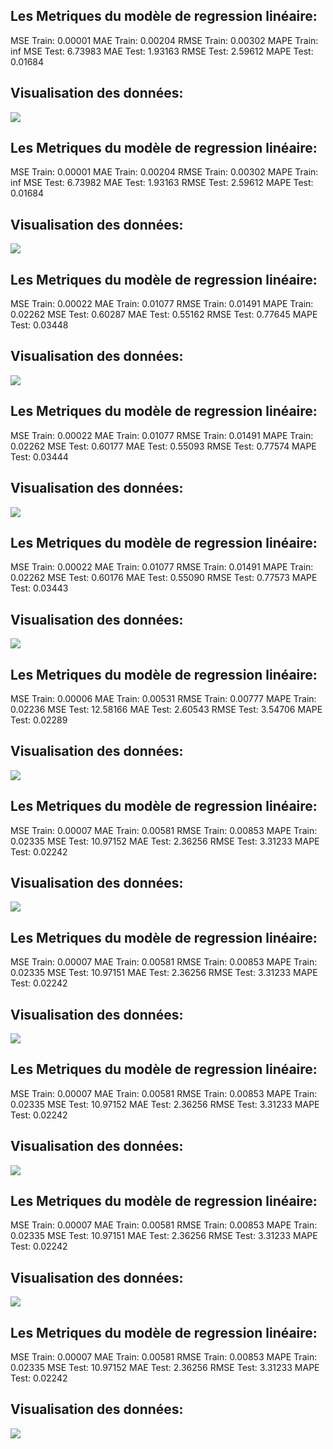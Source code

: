 ## Les Metriques du modèle de regression linéaire:
MSE Train:  0.00001 
MAE Train: 0.00204
RMSE Train: 0.00302
MAPE Train: inf
MSE Test:  6.73983 
MAE Test: 1.93163
RMSE Test: 2.59612
MAPE Test: 0.01684
## Visualisation des données: 
![](https://asset.cml.dev/2703ba47c1a1f92f24c9537a2269e906317e7770?cml=png)
## Les Metriques du modèle de regression linéaire:
MSE Train:  0.00001 
MAE Train: 0.00204
RMSE Train: 0.00302
MAPE Train: inf
MSE Test:  6.73982 
MAE Test: 1.93163
RMSE Test: 2.59612
MAPE Test: 0.01684
## Visualisation des données: 
![](https://asset.cml.dev/a16ef0cd926a702791e097fe180ac187fe6a8613?cml=png)
## Les Metriques du modèle de regression linéaire:
MSE Train:  0.00022 
MAE Train: 0.01077
RMSE Train: 0.01491
MAPE Train: 0.02262
MSE Test:  0.60287 
MAE Test: 0.55162
RMSE Test: 0.77645
MAPE Test: 0.03448
## Visualisation des données: 
![](https://asset.cml.dev/eb1d0ecb7adb295de5967165b5444607b8d86da8?cml=png)
## Les Metriques du modèle de regression linéaire:
MSE Train:  0.00022 
MAE Train: 0.01077
RMSE Train: 0.01491
MAPE Train: 0.02262
MSE Test:  0.60177 
MAE Test: 0.55093
RMSE Test: 0.77574
MAPE Test: 0.03444
## Visualisation des données: 
![](https://asset.cml.dev/532e8a1ce0dd58a4a804383cefbe80dce8f06bac?cml=png)
## Les Metriques du modèle de regression linéaire:
MSE Train:  0.00022 
MAE Train: 0.01077
RMSE Train: 0.01491
MAPE Train: 0.02262
MSE Test:  0.60176 
MAE Test: 0.55090
RMSE Test: 0.77573
MAPE Test: 0.03443
## Visualisation des données: 
![](https://asset.cml.dev/c975207b2e1df87b044d089d00ca5dde12a8dc47?cml=png)
## Les Metriques du modèle de regression linéaire:
MSE Train:  0.00006 
MAE Train: 0.00531
RMSE Train: 0.00777
MAPE Train: 0.02236
MSE Test:  12.58166 
MAE Test: 2.60543
RMSE Test: 3.54706
MAPE Test: 0.02289
## Visualisation des données: 
![](https://asset.cml.dev/ec5f97a77376c42552333128dafb9160ef0d1eef?cml=png)
## Les Metriques du modèle de regression linéaire:
MSE Train:  0.00007 
MAE Train: 0.00581
RMSE Train: 0.00853
MAPE Train: 0.02335
MSE Test:  10.97152 
MAE Test: 2.36256
RMSE Test: 3.31233
MAPE Test: 0.02242
## Visualisation des données: 
![](https://asset.cml.dev/70d7c82173c0c26f4ba5a2a4ef8215ba2c5058d8?cml=png)
## Les Metriques du modèle de regression linéaire:
MSE Train:  0.00007 
MAE Train: 0.00581
RMSE Train: 0.00853
MAPE Train: 0.02335
MSE Test:  10.97151 
MAE Test: 2.36256
RMSE Test: 3.31233
MAPE Test: 0.02242
## Visualisation des données: 
![](https://asset.cml.dev/75ec34987a691895a0fba8815239219e1b4ae72a?cml=png)
## Les Metriques du modèle de regression linéaire:
MSE Train:  0.00007 
MAE Train: 0.00581
RMSE Train: 0.00853
MAPE Train: 0.02335
MSE Test:  10.97152 
MAE Test: 2.36256
RMSE Test: 3.31233
MAPE Test: 0.02242
## Visualisation des données: 
![](https://asset.cml.dev/46deaa41c687c2b58a3bc6e2e955008e7b680ff6?cml=png)
## Les Metriques du modèle de regression linéaire:
MSE Train:  0.00007 
MAE Train: 0.00581
RMSE Train: 0.00853
MAPE Train: 0.02335
MSE Test:  10.97151 
MAE Test: 2.36256
RMSE Test: 3.31233
MAPE Test: 0.02242
## Visualisation des données: 
![](https://asset.cml.dev/abf789224fe945e85f1b2247eef21ec1056cb924?cml=png)
## Les Metriques du modèle de regression linéaire:
MSE Train:  0.00007 
MAE Train: 0.00581
RMSE Train: 0.00853
MAPE Train: 0.02335
MSE Test:  10.97152 
MAE Test: 2.36256
RMSE Test: 3.31233
MAPE Test: 0.02242
## Visualisation des données: 
![](https://asset.cml.dev/a4949d8e40e5fda8aaf347c07d3b36a48b73d7ae?cml=png)
